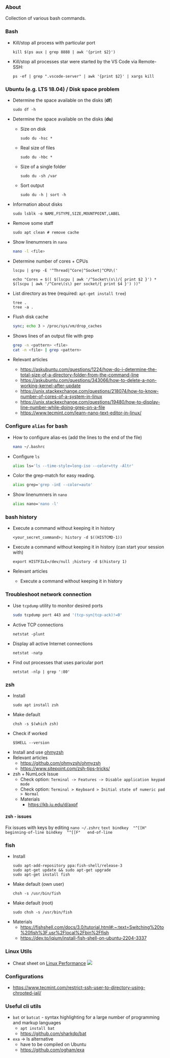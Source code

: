 ### About

Collection of various bash commands.

### Bash

* Kill/stop all process with particular port    
    ```
    kill $(ps aux | grep 8888 | awk '{print $2}')
    ```
* Kill/stop all processes star were started by the VS Code via Remote-SSH:
    ```
    ps -ef | grep ".vscode-server" | awk '{print $2}' | xargs kill
    ```

### Ubuntu (e.g. LTS 18.04) / Disk space problem

* Determine the space available on the disks (**df**)
    ```
    sudo df -h
    ```
* Determine the space available on the disks (**du**)
    + Size on disk
        ```
        sudo du -hsc *
        ```
    + Real size of files
        ```
        sudo du -hbc *
        ```
    + Size of a single folder
        ```
        sudo du -sh /var
        ```
    + Sort output
        ```
        sudo du -h | sort -h
        ```
* Information about disks
    ```
    sudo lsblk -o NAME,FSTYPE,SIZE,MOUNTPOINT,LABEL
    ```

* Remove some staff
    ```
    sudo apt clean # remove cache
    ```
* Show linenumners in ```nano```
    ```bash
    nano -l <file>
    ```
* Determine number of cores + CPUs
    ```
    lscpu | grep -E '^Thread|^Core|^Socket|^CPU\('
    ```
    ```
    echo "Cores = $(( $(lscpu | awk '/^Socket\(s\)/{ print $2 }') * $(lscpu | awk '/^Core\(s\) per socket/{ print $4 }') ))"
    ```

* List directory as tree (required: ```apt-get install tree```)
    ```
    tree .
    tree -a .
    ```

* Flush disk cache
    ```bash
    sync; echo 3 > /proc/sys/vm/drop_caches
    ```

* Shows lines of an output file with grep
    ```bash
    grep -n <pattern> <file> 
    cat -n <file> | grep <pattern>
    ```
* Relevant articles
    - https://askubuntu.com/questions/1224/how-do-i-determine-the-total-size-of-a-directory-folder-from-the-command-line
    - https://askubuntu.com/questions/343066/how-to-delete-a-non-working-kernel-after-update
    - https://unix.stackexchange.com/questions/218074/how-to-know-number-of-cores-of-a-system-in-linux
    - https://unix.stackexchange.com/questions/19480/how-to-display-line-number-while-doing-grep-on-a-file
    - https://www.tecmint.com/learn-nano-text-editor-in-linux/

### Configure ```alias``` for bash

* How to configure alias-es (add the lines to the end of the file)
    ```bash
    nano ~/.bashrc
    ```
* Configure ```ls```
    ```bash
    alias ls='ls --time-style=long-iso --color=tty -Altr'
    ```
* Color the grep-match for easy reading.
    ```bash
    alias grep='grep -inE --color=auto'
    ```
* Show linenumners in ```nano```
    ```bash
    alias nano='nano -l'
    ```

### bash history

* Execute a command without keeping it in history
    ```
    <your_secret_command>; history -d $((HISTCMD-1))
    ```

* Execute a command without keeping it in history (can start your session with)
    ```
    export HISTFILE=/dev/null ;history -d $(history 1)
    ```

* Relevant articles
    - Execute a command without keeping it in history 
    
### Troubleshoot network connection

* Use ```tcpdump``` utility to monitor desired ports
    ```bash
    sudo tcpdump port 443 and '(tcp-syn|tcp-ack)!=0'
    ```
* Active TCP connections
    ```
    netstat -plunt
    ```
* Display all active Internet connections
    ```
    netstat -natp
    ```
* Find out processes that uses paricular port
    ```
    netstat -nlp | grep ':80'
    ```


### zsh

* Install
    ```
    sudo apt install zsh
    ```
* Make default
    ```
    chsh -s $(which zsh)
    ```
* Check if worked
    ```
    $SHELL --version
    ```
* Install and use [ohmyzsh](https://ohmyz.sh/)
* Relevant articles
    + https://github.com/ohmyzsh/ohmyzsh
    + https://www.sitepoint.com/zsh-tips-tricks/
* zsh + NumLock Issue
    + Check option: ```Terminal -> Features -> Disable application keypad mode```
    + Check option: ```Terminal > Keyboard > Initial state of numeric pad > Normal```
    + Materials
        + https://kb.iu.edu/d/axpf
 
 #### zsh - issues
 
Fix issues with keys by editing ```nano ~/.zshrc```
     ```text
    bindkey  "^[[H"   beginning-of-line
    bindkey  "^[[F"   end-of-line
    ```

### fish

* Install
    ```
    sudo apt-add-repository ppa:fish-shell/release-3
    sudo apt-get update && sudo apt-get upgrade
    sudo apt-get install fish
    ```
* Make default (own user)
    ```
    chsh -s /usr/bin/fish
    ```
* Make default (root)
    ```
    sudo chsh -s /usr/bin/fish
    ```
* Materials
    - https://fishshell.com/docs/3.0/tutorial.html#:~:text=Switching%20to%20fish%3F,usr%2Flocal%2Fbin%2Ffish
    - https://dev.to/iqium/install-fish-shell-on-ubuntu-2204-3337

### Linux Utils

* Cheat sheet on [Linux Performance](http://www.brendangregg.com/linuxperf.html)
![](http://www.brendangregg.com/Perf/linux_perf_tools_full.png?)

### Configurations

* https://www.tecmint.com/restrict-ssh-user-to-directory-using-chrooted-jail/

### Useful cli utils

* ```bat``` or ```batcat``` - syntax highlighting for a large number of programming and markup languages
    - ```apt install bat```
    - https://github.com/sharkdp/bat
* ```exa``` -> ls alternative
    - have to be compiled on Ubuntu
    - https://github.com/ogham/exa


    
